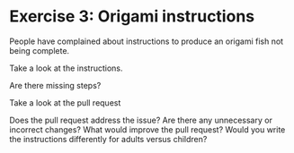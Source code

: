 # Exercise 3: Origami instructions

People have complained about instructions to produce an origami
fish not being complete.

Take a look at the instructions.

Are there missing steps?

Take a look at the pull request

Does the pull request address the issue?
Are there any unnecessary or incorrect changes?
What would improve the pull request?
Would you write the instructions differently for adults versus children?


